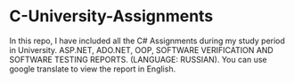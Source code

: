 # C-University-Assignments
In this repo, I have included all the C# Assignments during my study period in University. ASP.NET, ADO.NET, OOP, SOFTWARE VERIFICATION AND SOFTWARE TESTING REPORTS. (LANGUAGE: RUSSIAN). You can use google translate to view the report in English.
